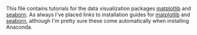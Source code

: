 This file contains tutorials for the data visualization packages [matplotlib](https://matplotlib.org/) and [seaborn](https://seaborn.pydata.org/). As always I've placed links to installation guides for [matplotlib](https://matplotlib.org/users/installing.html) and [seaborn](https://seaborn.pydata.org/installing.html), although I'm pretty sure these come automatically when installing Anaconda.
